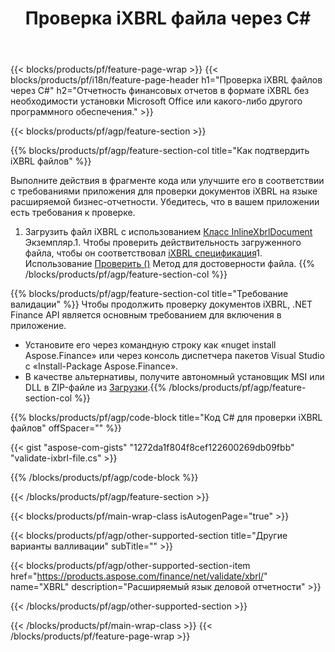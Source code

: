 ﻿---
title: Проверка iXBRL файла через C#
description: Пример кода для проверки файла iXBRL. Используйте пример API кода для проверки пакетных iXBRL файлов в приложениях на основе .NET. 
url: /ru/net/validate/ixbrl/
family: finance
platformtag: net
feature: validate
informat: iXBRL
outformat: 
otherformats: 
---
{{< blocks/products/pf/feature-page-wrap >}}
{{< blocks/products/pf/i18n/feature-page-header h1="Проверка iXBRL файлов через C#" h2="Отчетность финансовых отчетов в формате iXBRL без необходимости установки Microsoft Office или какого-либо другого программного обеспечения." >}}

{{< blocks/products/pf/agp/feature-section >}}

{{% blocks/products/pf/agp/feature-section-col title="Как подтвердить iXBRL файлов" %}}

Выполните действия в фрагменте кода или улучшите его в соответствии с требованиями приложения для проверки документов iXBRL на языке расширяемой бизнес-отчетности. Убедитесь, что в вашем приложении есть требования к проверке.

1. Загрузить файл iXBRL с использованием [Класс InlineXbrlDocument](https://apireference.aspose.com/finance/net/aspose.finance.xbrl.inline/inlinexbrldocument) Экземпляр.1. Чтобы проверить действительность загруженного файла, чтобы он соответствовал [iXBRL спецификация](http://www.xbrl.org/specification/inlinexbrl-part1/rec-2013-11-18/inlinexbrl-part1-rec-2013-11-18.html)1. Использование [Проверить ()](https://apireference.aspose.com/finance/net/aspose.finance.xbrl.inline/inlinexbrldocument/methods/validate) Метод для достоверности файла.
{{% /blocks/products/pf/agp/feature-section-col %}}

{{% blocks/products/pf/agp/feature-section-col title="Требование валидации" %}}
Чтобы продолжить проверку документов iXBRL, .NET Finance API является основным требованием для включения в приложение. 
- Установите его через командную строку как «nuget install Aspose.Finance» или через консоль диспетчера пакетов Visual Studio с «Install-Package Aspose.Finance».
- В качестве альтернативы, получите автономный установщик MSI или DLL в ZIP-файле из [Загрузки](https://downloads.aspose.com/finance/net).{{% /blocks/products/pf/agp/feature-section-col %}}

{{% blocks/products/pf/agp/code-block title="Код C# для проверки iXBRL файлов" offSpacer="" %}}

{{< gist "aspose-com-gists" "1272da1f804f8cef122600269db09fbb" "validate-ixbrl-file.cs" >}}

{{% /blocks/products/pf/agp/code-block %}}

{{< /blocks/products/pf/agp/feature-section >}}

{{< blocks/products/pf/main-wrap-class isAutogenPage="true" >}}

{{< blocks/products/pf/agp/other-supported-section title="Другие варианты валливации" subTitle="" >}}

{{< blocks/products/pf/agp/other-supported-section-item href="https://products.aspose.com/finance/net/validate/xbrl/" name="XBRL" description="Расширяемый язык деловой отчетности" >}}

{{< /blocks/products/pf/agp/other-supported-section >}}

{{< /blocks/products/pf/main-wrap-class >}}
{{< /blocks/products/pf/feature-page-wrap >}}